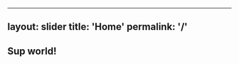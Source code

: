 <!-- ---
# Feel free to add content and custom Front Matter to this file.
# To modify the layout, see https://jekyllrb.com/docs/themes/#overriding-theme-defaults

layout: home
---
Test -->
---
layout: slider
title: 'Home'
permalink: '/'
---

## Sup world!